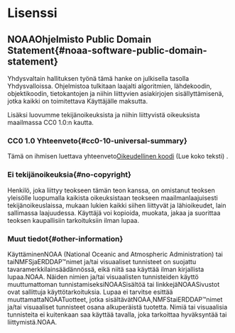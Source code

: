 # Lisenssi

## NOAAOhjelmisto Public Domain Statement{#noaa-software-public-domain-statement} 

Yhdysvaltain hallituksen työnä tämä hanke on julkisella tasolla Yhdysvalloissa. Ohjelmistoa tulkitaan laajalti algoritmien, lähdekoodin, objektikoodin, tietokantojen ja niihin liittyvien asiakirjojen sisällyttämisenä, jotka kaikki on toimitettava Käyttäjälle maksutta.

Lisäksi luovumme tekijänoikeuksista ja niihin liittyvistä oikeuksista maailmassa CC0 1.0:n kautta.

### CC0 1.0 Yhteenveto{#cc0-10-universal-summary} 

Tämä on ihmisen luettava yhteenveto[Oikeudellinen koodi](https://github.com/ERDDAP/erddap/blob/main/LICENSE)  (Lue koko teksti) .

### Ei tekijänoikeuksia{#no-copyright} 

Henkilö, joka liittyy teokseen tämän teon kanssa, on omistanut teoksen yleisölle luopumalla kaikista oikeuksistaan teokseen maailmanlaajuisesti tekijänoikeuslaissa, mukaan lukien kaikki siihen liittyvät ja lähioikeudet, lain sallimassa laajuudessa. Käyttäjä voi kopioida, muokata, jakaa ja suorittaa teoksen kaupallisiin tarkoituksiin ilman lupaa.

### Muut tiedot{#other-information} 

KäyttäminenNOAA  (National Oceanic and Atmospheric Administration) tai taiNMFSjaERDDAP™nimet ja/tai visuaaliset tunnisteet on suojattu tavaramerkkilainsäädännössä, eikä niitä saa käyttää ilman kirjallista lupaa.NOAA. Näiden nimien ja/tai visuaalisten tunnisteiden käyttö muuttumattoman tunnistamiseksiNOAASisältöä tai linkkejäNOAASivustot ovat sallittuja käyttötarkoituksia. Lupaa ei tarvitse esittää muuttamattaNOAATuotteet, jotka sisältävätNOAA,NMFStaiERDDAP™nimet ja/tai visuaaliset tunnisteet osana alkuperäistä tuotetta. Nimiä tai visuaalisia tunnisteita ei kuitenkaan saa käyttää tavalla, joka tarkoittaa hyväksyntää tai liittymistä.NOAA.
